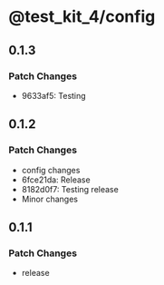 # @test_kit_4/config

## 0.1.3

### Patch Changes

-   9633af5: Testing

## 0.1.2

### Patch Changes

-   config changes
-   6fce21da: Release
-   8182d0f7: Testing release
-   Minor changes

## 0.1.1

### Patch Changes

-   release
